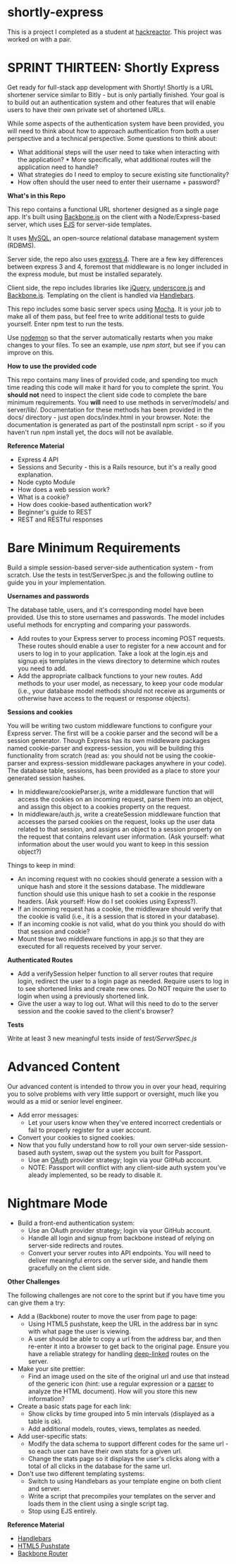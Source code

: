 # shortly-express
This is a project I completed as a student at [hackreactor](http://hackreactor.com). This project was worked on with a pair.

# SPRINT THIRTEEN: Shortly Express
Get ready for full-stack app development with Shortly! Shortly is a URL shortener service similar to Bitly - but is only partially finished. Your goal is to build out an authentication system and other features that will enable users to have their own private set of shortened URLs.

While some aspects of the authentication system have been provided, you will need to think about how to approach authentication from both a user perspective and a technical perspective. Some questions to think about:

* What additional steps will the user need to take when interacting with the application? * More specifically, what additional routes will the application need to handle?
* What strategies do I need to employ to secure existing site functionality?
* How often should the user need to enter their username + password?

**What's in this Repo**

This repo contains a functional URL shortener designed as a single page app. It's built using [Backbone.js](https://backbonejs.org/) on the client with a Node/Express-based server, which uses [EJS](https://ejs.co/) for server-side templates.

It uses [MySQL](https://www.mysql.com/), an open-source relational database management system (RDBMS).

Server side, the repo also uses [express 4](http://expressjs.com/). There are a few key differences between express 3 and 4, foremost that middleware is no longer included in the express module, but must be installed separately.

Client side, the repo includes libraries like [jQuery](https://jquery.com/), [underscore.js](https://underscorejs.org/) and [Backbone.js](https://backbonejs.org/). Templating on the client is handled via [Handlebars](http://handlebarsjs.com/).

This repo includes some basic server specs using [Mocha](https://mochajs.org/). It is your job to make all of them pass, but feel free to write additional tests to guide yourself. Enter npm test to run the tests.

Use [nodemon](https://nodemon.io/) so that the server automatically restarts when you make changes to your files. To see an example, use *npm start*, but see if you can improve on this.

**How to use the provided code**

This repo contains many lines of provided code, and spending too much time reading this code will make it hard for you to complete the sprint. You **should not** need to inspect the client side code to complete the bare minimum requirements. You **will** need to use methods in server/models/ and server/lib/. Documentation for these methods has been provided in the docs/ directory - just open docs/index.html in your browser. Note: the documentation is generated as part of the postinstall npm script - so if you haven't run npm install yet, the docs will not be available.

**Reference Material**

* Express 4 API
* Sessions and Security - this is a Rails resource, but it's a really good explanation.
* Node cypto Module
* How does a web session work?
* What is a cookie?
* How does cookie-based authentication work?
* Beginner's guide to REST
* REST and RESTful responses

# Bare Minimum Requirements

Build a simple session-based server-side authentication system - from scratch. Use the tests in test/ServerSpec.js and the following outline to guide you in your implementation.

**Usernames and passwords**

The database table, users, and it's corresponding model have been provided. Use this to store usernames and passwords. The model includes useful methods for encrypting and comparing your passwords.

* Add routes to your Express server to process incoming POST requests. These routes should enable a user to register for a new account and for users to log in to your application. Take a look at the login.ejs and signup.ejs templates in the views directory to determine which routes you need to add.
* Add the appropriate callback functions to your new routes. Add methods to your user model, as necessary, to keep your code modular (i.e., your database model methods should not receive as arguments or otherwise have access to the request or response objects).

**Sessions and cookies**

You will be writing two custom middleware functions to configure your Express server. The first will be a cookie parser and the second will be a session generator. Though Express has its own middleware packages named cookie-parser and express-session, you will be building this functionality from scratch (read as: you should not be using the cookie-parser and express-session middleware packages anywhere in your code). The database table, sessions, has been provided as a place to store your generated session hashes.

* In middleware/cookieParser.js, write a middleware function that will access the cookies on an incoming request, parse them into an object, and assign this object to a cookies property on the request.
* In middleware/auth.js, write a createSession middleware function that accesses the parsed cookies on the request, looks up the user data related to that session, and assigns an object to a session property on the request that contains relevant user information. (Ask yourself: what information about the user would you want to keep in this session object?)

Things to keep in mind:

* An incoming request with no cookies should generate a session with a unique hash and store it the sessions database. The middleware function should use this unique hash to set a cookie in the response headers. (Ask yourself: How do I set cookies using Express?).
* If an incoming request has a cookie, the middleware should verify that the cookie is valid (i.e., it is a session that is stored in your database).
* If an incoming cookie is not valid, what do you think you should do with that session and cookie?
* Mount these two middleware functions in app.js so that they are executed for all requests received by your server.

**Authenticated Routes**

* Add a verifySession helper function to all server routes that require login, redirect the user to a login page as needed. Require users to log in to see shortened links and create new ones. Do NOT require the user to login when using a previously shortened link.
* Give the user a way to log out. What will this need to do to the server session and the cookie saved to the client's browser?

**Tests**

Write at least 3 new meaningful tests inside of *test/ServerSpec.js*

# Advanced Content

Our advanced content is intended to throw you in over your head, requiring you to solve problems with very little support or oversight, much like you would as a mid or senior level engineer.

* Add error messages:
  * Let your users know when they've entered incorrect credentials or fail to properly register for a user account.
* Convert your cookies to signed cookies.
* Now that you fully understand how to roll your own server-side session-based auth system, swap out the system you built for Passport.
  * Use an [OAuth](https://en.wikipedia.org/wiki/OAuth) provider strategy; login via your GitHub account.
  * NOTE: Passport will conflict with any client-side auth system you've aleady implemented, so be ready to disable it.

# Nightmare Mode

* Build a front-end authentication system:
  * Use an OAuth provider strategy; login via your GitHub account.
  * Handle all login and signup from backbone instead of relying on server-side redirects and routes.
  * Convert your server routes into API endpoints. You will need to deliver meaningful errors on the server side, and handle them gracefully on the client side.

**Other Challenges**

The following challenges are not core to the sprint but if you have time you can give them a try:

* Add a (Backbone) router to move the user from page to page:
  * Using HTML5 pushstate, keep the URL in the address bar in sync with what page the user is viewing.
  * A user should be able to copy a url from the address bar, and then re-enter it into a browser to get back to the original page. Ensure you have a reliable strategy for handling [deep-linked](https://en.wikipedia.org/wiki/Deep_linking) routes on the server.
* Make your site prettier:
  * Find an image used on the site of the original url and use that instead of the generic icon (hint: use a regular expression or a [parser](https://stackoverflow.com/questions/7977945/html-parser-on-node-js) to analyze the HTML document). How will you store this new information?
* Create a basic stats page for each link:
  * Show clicks by time grouped into 5 min intervals (displayed as a table is ok).
  * Add additional models, routes, views, templates as needed.
* Add user-specific stats:
  * Modify the data schema to support different codes for the same url - so each user can have their own stats for a given url.
  * Change the stats page so it displays the user's clicks along with a total of all clicks in the database for the same url.
* Don't use two different templating systems:
  * Switch to using Handlebars as your template engine on both client and server.
  * Write a script that precompiles your templates on the server and loads them in the client using a single script tag.
  * Stop using EJS entirely.

**Reference Material**
* [Handlebars](http://handlebarsjs.com/)
* [HTML5 Pushstate](http://badassjs.com/post/840846392/locationhash-is-dead-long-live-html5-pushstate)
* [Backbone Router](https://backbonejs.org/#Router)
